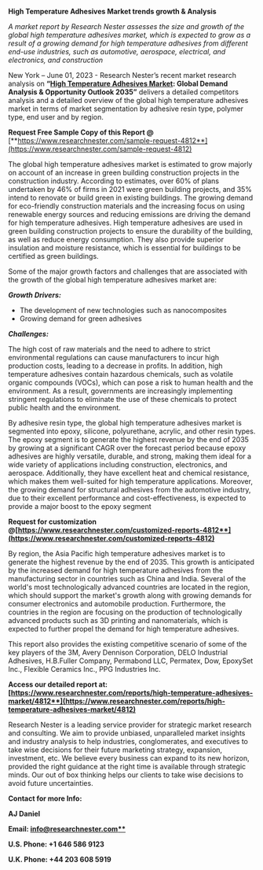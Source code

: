 ﻿**High Temperature Adhesives Market trends growth & Analysis**

*A market report by Research Nester assesses the size and growth of the global high temperature adhesives market, which is expected to grow as a result of a growing demand for high temperature adhesives from different end-use industries, such as automotive, aerospace, electrical, and electronics, and construction*

New York – June 01, 2023 - Research Nester’s recent market research analysis on **“[High Temperature Adhesives Market](https://www.researchnester.com/reports/high-temperature-adhesives-market/4812): Global Demand Analysis & Opportunity Outlook 2035”** delivers a detailed competitors analysis and a detailed overview of the global high temperature adhesives market in terms of market segmentation by adhesive resin type, polymer type, end user and by region. 

**Request Free Sample Copy of this Report @** [**https://www.researchnester.com/sample-request-4812**](https://www.researchnester.com/sample-request-4812)

The global high temperature adhesives market is estimated to grow majorly on account of an increase in green building construction projects in the construction industry. According to estimates, over 60% of plans undertaken by 46% of firms in 2021 were green building projects, and 35% intend to renovate or build green in existing buildings. The growing demand for eco-friendly construction materials and the increasing focus on using renewable energy sources and reducing emissions are driving the demand for high temperature adhesives. High temperature adhesives are used in green building construction projects to ensure the durability of the building, as well as reduce energy consumption. They also provide superior insulation and moisture resistance, which is essential for buildings to be certified as green buildings.

Some of the major growth factors and challenges that are associated with the growth of the global high temperature adhesives market are: 

***Growth Drivers:***

- The development of new technologies such as nanocomposites
- Growing demand for green adhesives 

***Challenges:***

The high cost of raw materials and the need to adhere to strict environmental regulations can cause manufacturers to incur high production costs, leading to a decrease in profits. In addition, high temperature adhesives contain hazardous chemicals, such as volatile organic compounds (VOCs), which can pose a risk to human health and the environment. As a result, governments are increasingly implementing stringent regulations to eliminate the use of these chemicals to protect public health and the environment. 

By adhesive resin type, the global high temperature adhesives market is segmented into epoxy, silicone, polyurethane, acrylic, and other resin types. The epoxy segment is to generate the highest revenue by the end of 2035 by growing at a significant CAGR over the forecast period because epoxy adhesives are highly versatile, durable, and strong, making them ideal for a wide variety of applications including construction, electronics, and aerospace. Additionally, they have excellent heat and chemical resistance, which makes them well-suited for high temperature applications. Moreover, the growing demand for structural adhesives from the automotive industry, due to their excellent performance and cost-effectiveness, is expected to provide a major boost to the epoxy segment

**Request for customization @[https://www.researchnester.com/customized-reports-4812**](https://www.researchnester.com/customized-reports-4812)**

By region, the Asia Pacific high temperature adhesives market is to generate the highest revenue by the end of 2035. This growth is anticipated by the increased demand for high temperature adhesives from the manufacturing sector in countries such as China and India. Several of the world's most technologically advanced countries are located in the region, which should support the market's growth along with growing demands for consumer electronics and automobile production. Furthermore, the countries in the region are focusing on the production of technologically advanced products such as 3D printing and nanomaterials, which is expected to further propel the demand for high temperature adhesives.

This report also provides the existing competitive scenario of some of the key players of the 3M, Avery Dennison Corporation, DELO Industrial Adhesives, H.B.Fuller Company, Permabond LLC, Permatex, Dow, EpoxySet Inc., Flexible Ceramics Inc., PPG Industries Inc. 

**Access our detailed report at: [https://www.researchnester.com/reports/high-temperature-adhesives-market/4812**](https://www.researchnester.com/reports/high-temperature-adhesives-market/4812)**

Research Nester is a leading service provider for strategic market research and consulting. We aim to provide unbiased, unparalleled market insights and industry analysis to help industries, conglomerates, and executives to take wise decisions for their future marketing strategy, expansion, investment, etc. We believe every business can expand to its new horizon, provided the right guidance at the right time is available through strategic minds. Our out of box thinking helps our clients to take wise decisions to avoid future uncertainties.

**Contact for more Info:** 

**AJ Daniel**

**Email: [info@researchnester.com**](mailto:info@researchnester.com)**

**U.S. Phone: +1 646 586 9123** 

**U.K. Phone: +44 203 608 5919**



